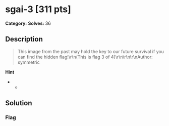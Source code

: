 # sgai-3 [311 pts]

**Category:** 
**Solves:** 36

## Description
>This image from the past may hold the key to our future survival if you can find the hidden flag!\r\n(This is flag 3 of 4)\r\n\r\n\r\nAuthor: symmetric

**Hint**
* -

## Solution

### Flag

